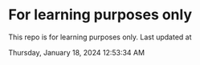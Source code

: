 # For learning purposes only
This repo is for learning purposes only.
Last updated at

Thursday, January 18, 2024 12:53:34 AM

